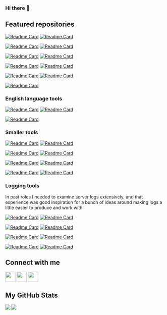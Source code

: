### Hi there 👋

<!--
**cjrh/cjrh** is a ✨ _special_ ✨ repository because its `README.md` (this file) appears on your GitHub profile.

Here are some ideas to get you started:

- 🔭 I’m currently working on ...
- 🌱 I’m currently learning ...
- 👯 I’m looking to collaborate on ...
- 🤔 I’m looking for help with ...
- 💬 Ask me about ...
- 📫 How to reach me: ...
- 😄 Pronouns: ...
- ⚡ Fun fact: ...
-->

<h2>Featured repositories</h2>

[![Readme Card](https://github-readme-stats.vercel.app/api/pin/?username=cjrh&repo=aiorun&theme=dark&bg_color=00000000)](https://github.com/cjrh/aiorun)
[![Readme Card](https://github-readme-stats.vercel.app/api/pin/?username=cjrh&repo=excitertools&theme=dark)](https://github.com/cjrh/excitertools)

[![Readme Card](https://github-readme-stats.vercel.app/api/pin/?username=cjrh&repo=autoslot&theme=dark)](https://github.com/cjrh/autoslot)
[![Readme Card](https://github-readme-stats.vercel.app/api/pin/?username=cjrh&repo=biodome&theme=dark)](https://github.com/cjrh/biodome)

[![Readme Card](https://github-readme-stats.vercel.app/api/pin/?username=cjrh&repo=coroexecutor&theme=dark)](https://github.com/cjrh/coroexecutor)
[![Readme Card](https://github-readme-stats.vercel.app/api/pin/?username=cjrh&repo=aiomsg&theme=dark)](https://github.com/cjrh/aiomsg)

[![Readme Card](https://github-readme-stats.vercel.app/api/pin/?username=cjrh&repo=lifter&theme=dark)](https://github.com/cjrh/lifter)
[![Readme Card](https://github-readme-stats.vercel.app/api/pin/?username=cjrh&repo=easycython&theme=dark)](https://github.com/cjrh/easycython)

[![Readme Card](https://github-readme-stats.vercel.app/api/pin/?username=cjrh&repo=misu&theme=dark)](https://github.com/cjrh/misu)
[![Readme Card](https://github-readme-stats.vercel.app/api/pin/?username=cjrh&repo=mucro&theme=dark)](https://github.com/cjrh/mucro)

[![Readme Card](https://github-readme-stats.vercel.app/api/pin/?username=cjrh&repo=itertree-rs&theme=dark)](https://github.com/cjrh/itertree-rs)

<h3>English language tools</h3>

[![Readme Card](https://github-readme-stats.vercel.app/api/pin/?username=cjrh&repo=dictomatic&theme=dark)](https://github.com/cjrh/dictomatic)
[![Readme Card](https://github-readme-stats.vercel.app/api/pin/?username=cjrh&repo=thesauromatic&theme=dark)](https://github.com/cjrh/thesauromatic)

[![Readme Card](https://github-readme-stats.vercel.app/api/pin/?username=cjrh&repo=rhymomatic&theme=dark)](https://github.com/cjrh/rhymomatic)

<h3>Smaller tools</h3>

[![Readme Card](https://github-readme-stats.vercel.app/api/pin/?username=cjrh&repo=pwrgen&theme=dark)](https://github.com/cjrh/pwrgen)
[![Readme Card](https://github-readme-stats.vercel.app/api/pin/?username=cjrh&repo=bumpymcbumpface&theme=dark)](https://github.com/cjrh/bumpymcbumpface)

[![Readme Card](https://github-readme-stats.vercel.app/api/pin/?username=cjrh&repo=clonymccloneface&theme=dark)](https://github.com/cjrh/clonymccloneface)
[![Readme Card](https://github-readme-stats.vercel.app/api/pin/?username=cjrh&repo=dockerctx&theme=dark)](https://github.com/cjrh/dockerctx)

[![Readme Card](https://github-readme-stats.vercel.app/api/pin/?username=cjrh&repo=aiohealthcheck&theme=dark)](https://github.com/cjrh/aiohealthcheck)
[![Readme Card](https://github-readme-stats.vercel.app/api/pin/?username=cjrh&repo=templitz&theme=dark)](https://github.com/cjrh/templitz)

[![Readme Card](https://github-readme-stats.vercel.app/api/pin/?username=cjrh&repo=cjrh_template&theme=dark)](https://github.com/cjrh/cjrh_template)
[![Readme Card](https://github-readme-stats.vercel.app/api/pin/?username=cjrh&repo=google-images-downloader&theme=dark)](https://github.com/cjrh/cjrh_template)

<h3>Logging tools</h3>

In past roles I needed to examine server logs extensively, and that 
experience was good inspiration for a bunch of ideas around making logs
a little easier to produce and work with.

[![Readme Card](https://github-readme-stats.vercel.app/api/pin/?username=cjrh&repo=logjson&theme=dark)](https://github.com/cjrh/logjson)
[![Readme Card](https://github-readme-stats.vercel.app/api/pin/?username=cjrh&repo=loghandlerzmq&theme=dark)](https://github.com/cjrh/loghandlerzmq)

[![Readme Card](https://github-readme-stats.vercel.app/api/pin/?username=cjrh&repo=logbind&theme=dark)](https://github.com/cjrh/logbind)
[![Readme Card](https://github-readme-stats.vercel.app/api/pin/?username=cjrh&repo=aiologfields&theme=dark)](https://github.com/cjrh/aiologfields)

[![Readme Card](https://github-readme-stats.vercel.app/api/pin/?username=cjrh&repo=arglog&theme=dark)](https://github.com/cjrh/arglog)
[![Readme Card](https://github-readme-stats.vercel.app/api/pin/?username=cjrh&repo=perflog&theme=dark)](https://github.com/cjrh/perflog)

[![Readme Card](https://github-readme-stats.vercel.app/api/pin/?username=cjrh&repo=sqllogformatter&theme=dark)](https://github.com/cjrh/sqllogformatter)
[![Readme Card](https://github-readme-stats.vercel.app/api/pin/?username=cjrh&repo=sqllogformatter&theme=dark)](https://github.com/cjrh/sqllogformatter)

<h2>Connect with me</h2>
<a href = 'https://pythonomicon.com'> <img width = '32px' align= 'center' src="https://pythonomicon.com/favicon/favicon-32x32.png"/></a> 
<a href = 'https://www.github.com/cjrh'> <img width = '32px' align= 'center' src="https://raw.githubusercontent.com/rahulbanerjee26/githubAboutMeGenerator/main/icons/github.svg"/></a> 
<a href = 'https://www.linkedin.com/in/cjrh'> <img width = '32px' align= 'center' src="https://raw.githubusercontent.com/rahulbanerjee26/githubAboutMeGenerator/main/icons/linked-in-alt.svg"/></a> 

<h2>My GitHub Stats</h2>

<a href="https://github.com/anuraghazra/github-readme-stats">
<img align="left" src="https://github-readme-stats.vercel.app/api?username=cjrh&count_private=true&show_icons=true&include_all_commits=true&theme=dark" />
</a>
<a href="https://github.com/anuraghazra/convoychat">
<img align="center" src="https://github-readme-stats.vercel.app/api/top-langs/?username=cjrh&theme=dark&hide=jupyter%20notebook,html,css,scss,javascript" />
</a>
